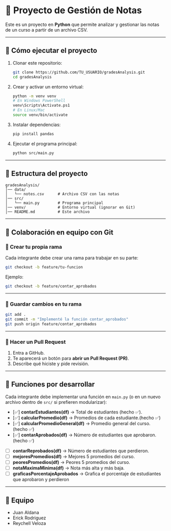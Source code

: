 # 📘 Proyecto de Gestión de Notas

Este es un proyecto en **Python** que permite analizar y gestionar las notas de un curso a partir de un archivo CSV.

---

## 🚀 Cómo ejecutar el proyecto

1. Clonar este repositorio:

   ```bash
   git clone https://github.com/TU_USUARIO/gradesAnalysis.git
   cd gradesAnalysis
   ```

2. Crear y activar un entorno virtual:

   ```bash
   python -m venv venv
   # En Windows PowerShell
   venv\Scripts\Activate.ps1
   # En Linux/Mac
   source venv/bin/activate
   ```

3. Instalar dependencias:

   ```bash
   pip install pandas
   ```

4. Ejecutar el programa principal:

   ```bash
   python src/main.py
   ```

---

## 📂 Estructura del proyecto

```
gradesAnalysis/
│── data/
│   └── notes.csv      # Archivo CSV con las notas
│── src/
│   └── main.py        # Programa principal
│── venv/              # Entorno virtual (ignorar en Git)
│── README.md          # Este archivo
```

---

## 👥 Colaboración en equipo con Git

### 🔹 Crear tu propia rama

Cada integrante debe crear una rama para trabajar en su parte:

```bash
git checkout -b feature/tu-funcion
```

Ejemplo:

```bash
git checkout -b feature/contar_aprobados
```

---

### 🔹 Guardar cambios en tu rama

```bash
git add .
git commit -m "Implementé la función contar_aprobados"
git push origin feature/contar_aprobados
```

---

### 🔹 Hacer un Pull Request

1. Entra a GitHub.
2. Te aparecerá un botón para **abrir un Pull Request (PR)**.
3. Describe qué hiciste y pide revisión.

---

## 📌 Funciones por desarrollar

Cada integrante debe implementar una función en `main.py` (o en un nuevo archivo dentro de `src/` si prefieren modularizar):

* [✅] **contarEstudiantes(df)** → Total de estudiantes (hecho ✅).
* [✅] **calcularPromedio(df)** → Promedios de cada estudiante.(hecho ✅)
* [✅] **calcularPromedioGeneral(df)** → Promedio general del curso. (hecho ✅)
* [✅] **contarAprobados(df)** → Número de estudiantes que aprobaron. (hecho ✅)
* [ ] **contarReprobados(df)** → Número de estudiantes que perdieron.
* [ ] **mejoresPromedios(df)** → Mejores 5 promedios del curso.
* [ ] **peoresPromedios(df)** → Peores 5 promedios del curso.
* [ ] **notaMaximaMinima(df)** → Nota más alta y más baja.
* [ ] **graficasPorcentajeAprobados** → Grafica el porcentaje de estudiantes que aprobaron y perdieron

---

## 📧 Equipo

* Juan Aldana
* Erick Rodriguez
* Reychell Veloza
